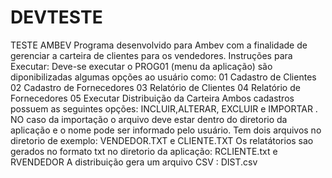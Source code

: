 # DEVTESTE
TESTE AMBEV
Programa desenvolvido para Ambev com a finalidade de gerenciar a carteira de clientes para os vendedores.
Instruções para Executar: Deve-se executar o PROG01 (menu da aplicação) são diponibilizadas algumas opções ao usuário como:
01 Cadastro de Clientes
02 Cadastro de Fornecedores
03 Relatório de Clientes
04 Relatório de Fornecedores
05 Executar Distribuição da Carteira
Ambos cadastros possuem as seguintes opções: INCLUIR,ALTERAR, EXCLUIR e IMPORTAR . NO caso da importação o arquivo deve estar dentro do diretorio da aplicação e o nome pode ser informado pelo usuário. Tem dois arquivos no diretorio de exemplo: VENDEDOR.TXT e CLIENTE.TXT
Os relatátorios sao gerados no formato txt no diretorio da aplicação: RCLIENTE.txt e RVENDEDOR
A distribuição gera um arquivo CSV : DIST.csv
